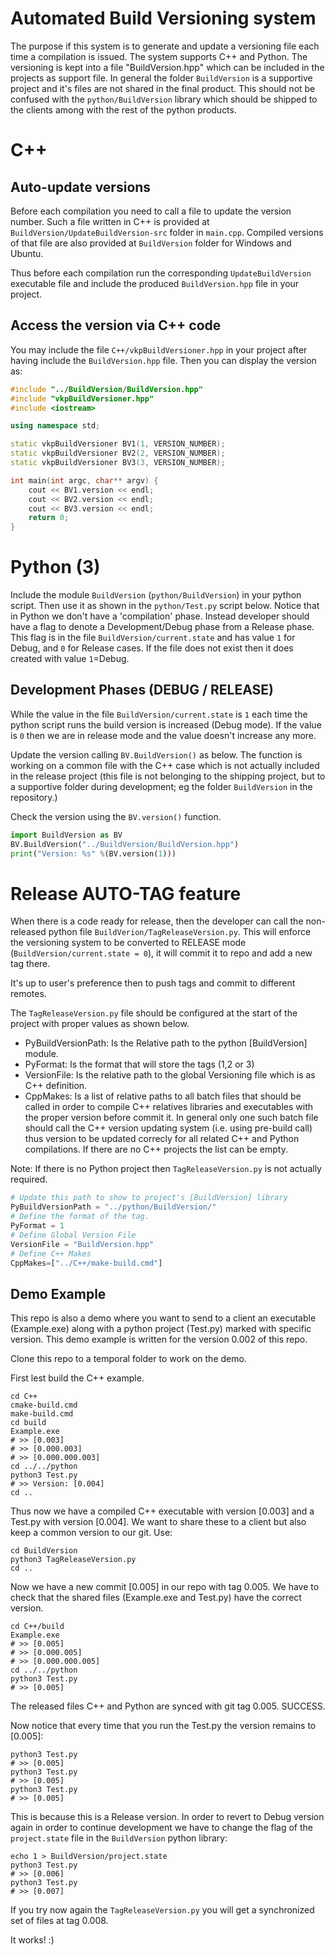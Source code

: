 # Automated Build Versioning system

The purpose if this system is to generate and update a versioning file each time a compilation is issued. The system supports C++ and Python. The versioning is kept into a file "BuildVersion.hpp" which can be included in the projects as support file. In general the folder `BuildVersion` is a supportive project and it's files are not shared in the final product. This should not be confused with the `python/BuildVersion` library which should be shipped to the clients among with the rest of the python products.

# C++

## Auto-update versions

Before each compilation you need to call a file to update the version number. Such a file written in C++ is provided at `BuildVersion/UpdateBuildVersion-src` folder in `main.cpp`. Compiled versions of that file are also provided at `BuildVersion` folder for Windows and Ubuntu.

Thus before each compilation run the corresponding `UpdateBuildVersion` executable file and include the produced `BuildVersion.hpp` file in your project.

## Access the version via C++ code

You may include the file `C++/vkpBuildVersioner.hpp` in your project after having include the `BuildVersion.hpp` file. Then you can display the version as:

```c++
#include "../BuildVersion/BuildVersion.hpp"
#include "vkpBuildVersioner.hpp"
#include <iostream>

using namespace std;

static vkpBuildVersioner BV1(1, VERSION_NUMBER);
static vkpBuildVersioner BV2(2, VERSION_NUMBER);
static vkpBuildVersioner BV3(3, VERSION_NUMBER);

int main(int argc, char** argv) {
	cout << BV1.version << endl;
	cout << BV2.version << endl;
	cout << BV3.version << endl;
	return 0;
}
```

# Python (3)

Include the module `BuildVersion` (`python/BuildVersion`) in your python script. Then use it as shown in the `python/Test.py` script below. Notice that in Python we don't have a 'compilation' phase. Instead developer should have a flag to denote a Development/Debug phase from a Release phase. This flag is in the file `BuildVersion/current.state` and has value `1` for Debug, and `0` for Release cases. If the file does not exist then it does created with value `1`=Debug.

## Development Phases (DEBUG / RELEASE)

While the value in the file `BuildVersion/current.state` is `1` each time the python script runs the build version is increased (Debug mode).  If the value is `0` then we are in release mode and the value doesn't increase any more.

Update the version calling `BV.BuildVersion()` as below. The function is working on a common file with the C++ case which is not actually included in the release project (this file is not belonging to the shipping project, but to a supportive folder during development; eg the folder `BuildVersion` in the repository.)

Check the version using the `BV.version()` function.

```python
import BuildVersion as BV
BV.BuildVersion("../BuildVersion/BuildVersion.hpp")
print("Version: %s" %(BV.version(1)))
```

# Release AUTO-TAG feature

When there is a code ready for release, then the developer can call the non-released python file `BuildVerion/TagReleaseVersion.py`. This will enforce the versioning system to be converted to RELEASE mode (`BuildVersion/current.state = 0`), it will commit it to repo and add a new tag there.

It's up to user's preference then to push tags and commit to different remotes.

The `TagReleaseVersion.py` file should be configured at the start of the project with proper values as shown below.

- PyBuildVersionPath: Is the Relative path to the python [BuildVersion] module.
- PyFormat: Is the format that will store the tags (1,2 or 3)
- VersionFile: Is the relative path to the global Versioning file which is as C++ definition.
- CppMakes: Is a list of relative paths to all batch files that should be called in order to compile C++ relatives libraries and executables with the proper version before commit it. In general only one such batch file should call the C++ version updating system (i.e. using pre-build call) thus version to be updated correcly for all related C++ and Python compilations. If there are no C++ projects the list can be empty.

Note: If there is no Python project then `TagReleaseVersion.py` is not actually required.

```python
# Update this path to show to project's [BuildVersion] library
PyBuildVersionPath = "../python/BuildVersion/"
# Define the format of the tag.
PyFormat = 1
# Define Global Version File
VersionFile = "BuildVersion.hpp"
# Define C++ Makes
CppMakes=["../C++/make-build.cmd"]
```



## Demo Example

This repo is also a demo where you want to send to a client an executable (Example.exe) along with a python project (Test.py) marked with specific version. This demo example is written for the version 0.002 of this repo.

Clone this repo to a temporal folder to work on the demo.

First lest build the C++ example.

```shell
cd C++
cmake-build.cmd
make-build.cmd
cd build
Example.exe
# >> [0.003]
# >> [0.000.003]
# >> [0.000.000.003]
cd ../../python
python3 Test.py
# >> Version: [0.004]
cd ..
```

Thus now we have a compiled C++ executable with version [0.003] and a Test.py with version [0.004]. We want to share these to a client but also keep a common version to our git. Use:

```shell
cd BuildVersion
python3 TagReleaseVersion.py
cd ..
```

Now we have a new commit [0.005] in our repo with tag 0.005.
We have to check that the shared files (Example.exe and Test.py) have the correct version.

```shell
cd C++/build
Example.exe
# >> [0.005]
# >> [0.000.005]
# >> [0.000.000.005]
cd ../../python
python3 Test.py
# >> [0.005]
```

The released files C++ and Python are synced with git tag 0.005. SUCCESS.

Now notice that every time that you run the Test.py the version remains to [0.005]:

```shell
python3 Test.py
# >> [0.005]
python3 Test.py
# >> [0.005]
python3 Test.py
# >> [0.005]
```

This is because this is a Release version.  In order to revert to Debug version again in order to continue development we have to change the flag of the `project.state` file in the `BuildVersion` python library:

```shell
echo 1 > BuildVersion/project.state
python3 Test.py
# >> [0.006]
python3 Test.py
# >> [0.007]
```

If you try now again the `TagReleaseVersion.py` you will get a synchronized set of files at tag 0.008. 

It works! :)